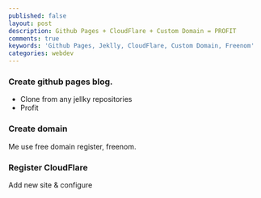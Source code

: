 ```yaml
---
published: false
layout: post
description: Github Pages + CloudFlare + Custom Domain = PROFIT
comments: true
keywords: 'Github Pages, Jeklly, CloudFlare, Custom Domain, Freenom'
categories: webdev
---
```


### Create github pages blog.

- Clone from any jellky repositories
- Profit

### Create domain

Me use free domain register, freenom.

### Register CloudFlare

Add new site & configure